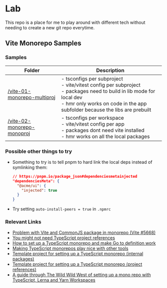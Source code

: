 # Lab

This repo is a place for me to play around with different tech without needing to create a new git repo everytime.

## Vite Monorepo Samples

### Samples

| Folder                                                       | Description                                                                                                                                                                                               |
| ------------------------------------------------------------ | --------------------------------------------------------------------------------------------------------------------------------------------------------------------------------------------------------- |
| [/vite-01-monorepo-multiproj](./vite-01-monorepo-multiproj/) | - tsconfigs per subproject<br/>- vite/vitest config per subproject<br/>- packages need to build in lib mode for local dev<br/>- hmr only works on code in the app subfolder because the libs are prebuilt |
| [/vite-02-monorepo-monoproj](./vite-02-monorepo-monoproj/)   | - tsconfigs per workspace<br/>- vite/vitest config per app<br/>- packages dont need vite installed<br/>- hmr works on all the local packages                                                              |

### Possible other things to try

-   Something to try is to tell pnpm to hard link the local deps instead of symlinking them:

    ```json
    // https://pnpm.io/package_json#dependenciesmetainjected
    "dependenciesMeta": {
      "@acme/ui": {
        "injected": true
      }
    }
    ```

-   Try setting `auto-install-peers = true` in `.npmrc`

### Relevant Links

-   [Problem with Vite and CommonJS package in monorepo (Vite #5668)](https://github.com/vitejs/vite/issues/5668)
-   [You might not need TypeScript project references](https://turbo.build/blog/you-might-not-need-typescript-project-references)
-   [How to set up a TypeScript monorepo and make Go to definition work](https://medium.com/@NiGhTTraX/how-to-set-up-a-typescript-monorepo-with-lerna-c6acda7d4559)
-   [Making TypeScript monorepos play nice with other tools](https://medium.com/@NiGhTTraX/making-typescript-monorepos-play-nice-with-other-tools-a8d197fdc680)
-   [Template project for setting up a TypeScript monorepo (internal packages)](https://github.com/NiGhTTraX/ts-monorepo)
-   [Template project for setting up a TypeScript monorepo (project references)](https://github.com/NiGhTTraX/ts-monorepo/tree/project-references)
-   [A guide through The Wild Wild West of setting up a mono repo with TypeScript, Lerna and Yarn Workspaces](https://blog.ah.technology/a-guide-through-the-wild-wild-west-of-setting-up-a-mono-repo-with-typescript-lerna-and-yarn-ed6a1e5467a)
